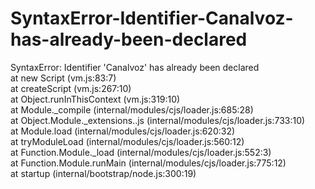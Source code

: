 # SyntaxError-Identifier-Canalvoz-has-already-been-declared
SyntaxError: Identifier 'Canalvoz' has already been declared     
at new Script (vm.js:83:7)     
at createScript (vm.js:267:10)     
at Object.runInThisContext (vm.js:319:10)     
at Module._compile (internal/modules/cjs/loader.js:685:28)     
at Object.Module._extensions..js (internal/modules/cjs/loader.js:733:10)     
at Module.load (internal/modules/cjs/loader.js:620:32)     
at tryModuleLoad (internal/modules/cjs/loader.js:560:12)     
at Function.Module._load (internal/modules/cjs/loader.js:552:3)     
at Function.Module.runMain (internal/modules/cjs/loader.js:775:12)    
at startup (internal/bootstrap/node.js:300:19)
